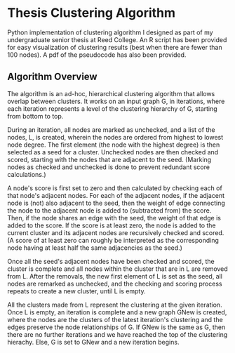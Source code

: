 Thesis Clustering Algorithm
==============
Python implementation of clustering algorithm I designed as part of my undergraduate senior thesis at Reed College. An R script has been provided for easy visualization of clustering results (best when there are fewer than 100 nodes). A pdf of the pseudocode has also been provided.

Algorithm Overview
--------------
The algorithm is an ad-hoc, hierarchical clustering algorithm that allows overlap between clusters. It works on an input graph G, in iterations, where each iteration represents a level of the clustering hierarchy of G, starting from bottom to top.

During an iteration, all nodes are marked as unchecked, and a list of the nodes, L, is created, wherein the nodes are ordered from highest to lowest node degree. The first element (the node with the highest degree) is then selected as a seed for a cluster. Unchecked nodes are then checked and scored, starting with the nodes that are adjacent to the seed. (Marking nodes as checked and unchecked is done to prevent redundant score calculations.)

A node's score is first set to zero and then calculated by checking each of that node's adjacent nodes. For each of the adjacent nodes, if the adjacent node is (not) also adjacent to the seed, then the weight of edge connecting the node to the adjacent node is added to (subtracted from) the score. Then, if the node shares an edge with the seed, the weight of that edge is added to the score. If the score is at least zero, the node is added to the current cluster and its adjacent nodes are recursively checked and scored. (A score of at least zero can roughly be interpreted as the corresponding node having at least half the same adjacencies as the seed.)

Once all the seed's adjacent nodes have been checked and scored, the cluster is complete and all nodes within the cluster that are in L are removed from L. After the removals, the new first element of L is set as the seed, all nodes are remarked as unchecked, and the checking and scoring process repeats to create a new cluster, until L is empty.

All the clusters made from L represent the clustering at the given iteration. Once L is empty, an iteration is complete and a new graph GNew is created, where the nodes are the clusters of the latest iteration's clustering and the edges preserve the node relationships of G. If GNew is the same as G, then there are no further iterations and we have reached the top of the clustering hierachy. Else, G is set to GNew and a new iteration begins.